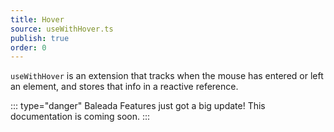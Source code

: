 ```yaml
---
title: Hover
source: useWithHover.ts
publish: true
order: 0
---
```


`useWithHover` is an extension that tracks when the mouse has entered or left an element, and stores that info in a reactive reference. 

::: type="danger"
Baleada Features just got a big update! This documentation is coming soon.
:::
